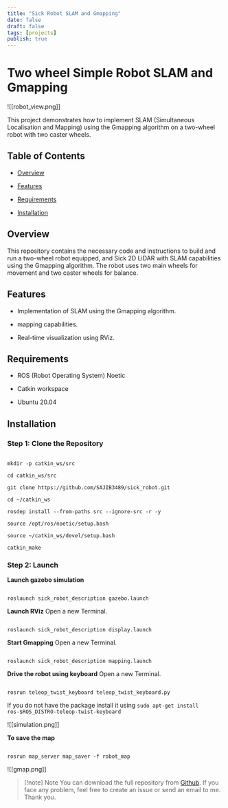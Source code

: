 ```yaml
---
title: "Sick Robot SLAM and Gmapping"
date: false
draft: false
tags: [projects]
publish: true
---
```


# Two wheel Simple Robot SLAM and Gmapping


![[robot_view.png]]

  
  
This project demonstrates how to implement SLAM (Simultaneous Localisation and Mapping) using the Gmapping algorithm on a two-wheel robot with two caster wheels.

  

## Table of Contents

- [Overview](#overview)

- [Features](#features)

- [Requirements](#requirements)

- [Installation](#installation)

  

## Overview

  

This repository contains the necessary code and instructions to build and run a two-wheel robot equipped, and Sick 2D LiDAR with SLAM capabilities using the Gmapping algorithm. The robot uses two main wheels for movement and two caster wheels for balance.

  

## Features

  

- Implementation of SLAM using the Gmapping algorithm.

- mapping capabilities.

- Real-time visualization using RViz.

  

## Requirements

  

- ROS (Robot Operating System) Noetic

- Catkin workspace

- Ubuntu 20.04

  

## Installation

  

### Step 1: Clone the Repository

  

```

mkdir -p catkin_ws/src

cd catkin_ws/src

git clone https://github.com/SAJIB3489/sick_robot.git

cd ~/catkin_ws

rosdep install --from-paths src --ignore-src -r -y

source /opt/ros/noetic/setup.bash

source ~/catkin_ws/devel/setup.bash

catkin_make

```

  
  

### Step 2: Launch

  

**Launch gazebo simulation**

```

roslaunch sick_robot_description gazebo.launch

```

  
  

**Launch RViz** Open a new Terminal.

```

roslaunch sick_robot_description display.launch

```

  

**Start Gmapping** Open a new Terminal.

```

roslaunch sick_robot_description mapping.launch

```

  

**Drive the robot using keyboard** Open a new Terminal.

```

rosrun teleop_twist_keyboard teleop_twist_keyboard.py

```

If you do not have the package install it using ``sudo apt-get install ros-$ROS_DISTRO-teleop-twist-keyboard``

  

![[simulation.png]]

  
  

**To save the map**

```

rosrun map_server map_saver -f robot_map

```

  

![[gmap.png]]

  
> [!note] Note
> You can download the full repository from [Github](https://github.com/SAJIB3489/sick_robot.git). If you face any problem, feel free to create an issue or send an email to me. Thank you.
